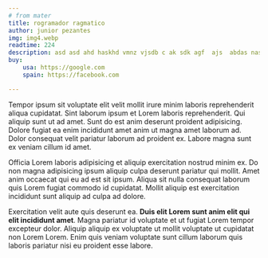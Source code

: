 ```yaml
---
# from mater
title: rogramador ragmatico
author: junior pezantes
img: img4.webp
readtime: 224
description: asd asd ahd haskhd vmnz vjsdb c ak sdk agf  ajs  abdas nasdbas dja  ajsvcj xzjhvxcz
buy:
    usa: https://google.com
    spain: https://facebook.com

---
```


Tempor ipsum sit voluptate elit velit mollit irure minim laboris reprehenderit aliqua cupidatat. Sint laborum ipsum et Lorem laboris reprehenderit. Qui aliquip sunt ut ad amet. Sunt do est anim deserunt proident adipisicing. Dolore fugiat ea enim incididunt amet anim ut magna amet laborum ad. Dolor consequat velit pariatur laborum ad proident ex. Labore magna sunt ex veniam cillum id amet.

Officia Lorem laboris adipisicing et aliquip exercitation nostrud minim ex. Do non magna adipisicing ipsum aliquip culpa deserunt pariatur qui mollit. Amet anim occaecat qui eu ad est sit ipsum. Aliqua sit nulla consequat laborum quis Lorem fugiat commodo id cupidatat. Mollit aliquip est exercitation incididunt sunt aliquip ad culpa ad dolore.

Exercitation velit aute quis deserunt ea. **Duis elit Lorem sunt anim elit qui elit incididunt amet**. Magna pariatur id voluptate et ut fugiat Lorem tempor excepteur dolor. Aliquip aliquip ex voluptate ut mollit voluptate ut cupidatat non Lorem Lorem. Enim quis veniam voluptate sunt cillum laborum quis laboris pariatur nisi eu proident esse labore.